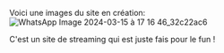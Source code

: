 Voici une images du site en création: 
![WhatsApp Image 2024-03-15 à 17 16 46_32c22ac6](https://github.com/Niamor24/Music-Only-NV-/assets/114106691/aab88394-2f75-4d00-80bb-2d21a16e4f75)

C'est un site de streaming qui est juste fais pour le fun !
